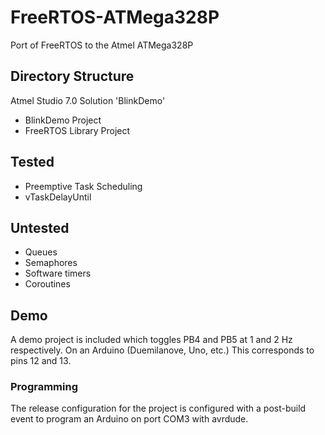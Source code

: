 # FreeRTOS-ATMega328P
Port of FreeRTOS to the Atmel ATMega328P

## Directory Structure
Atmel Studio 7.0 Solution 'BlinkDemo'
- BlinkDemo Project
- FreeRTOS Library Project

## Tested
- Preemptive Task Scheduling
- vTaskDelayUntil

## Untested
- Queues
- Semaphores
- Software timers
- Coroutines

## Demo
A demo project is included which toggles PB4 and PB5 at 1 and 2 Hz respectively. On an Arduino (Duemilanove, Uno, etc.) This corresponds to pins 12 and 13.

### Programming
The release configuration for the project is configured with a post-build event to program an Arduino on port COM3 with avrdude.
